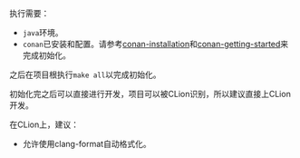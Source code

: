 执行需要：
* `java`环境。
* `conan`已安装和配置。请参考[conan-installation](https://docs.conan.io/1/installation.html)和[conan-getting-started](https://docs.conan.io/1/getting_started.html)来完成初始化。

之后在项目根执行`make all`以完成初始化。

初始化完之后可以直接进行开发，项目可以被CLion识别，所以建议直接上CLion开发。

在CLion上，建议：

* 允许使用clang-format自动格式化。